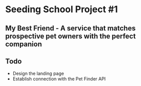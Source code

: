 
# Seeding School Project #1

## My Best Friend - A service that matches prospective pet owners with the perfect companion

## Todo

* Design the landing page
* Establish connection with the Pet Finder API
